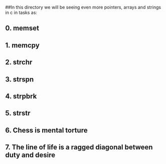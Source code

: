 ##In this directory we will be seeing even more pointers, arrays and strings in c in tasks as:
##	0. memset
##	1. memcpy
##	2. strchr
##	3. strspn
##	4. strpbrk
##	5. strstr
##	6. Chess is mental torture
##	7. The line of life is a ragged diagonal between duty and desire
